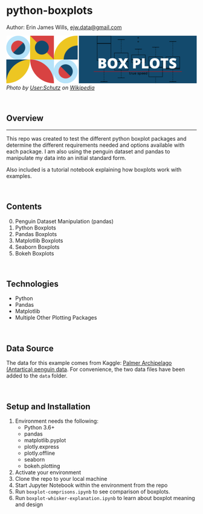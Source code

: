 # python-boxplots

Author:  Erin James Wills, ejw.data@gmail.com  

![Box Plots](./images/boxplot-banner.png)
<cite>Photo by [User:Schutz](https://en.wikipedia.org/wiki/Box_plot#/media/File:Michelsonmorley-boxplot.svg) on [Wikipedia](https://en.wikipedia.org/wiki/Box_plot)</cite>  

<br>

## Overview  
<hr>  

This repo was created to test the different python boxplot packages and determine the different requirements needed and options available with each package.  I am also using the penguin dataset and pandas to manipulate my data into an initial standard form.   

Also included is a tutorial notebook explaining how boxplots work with examples.

<br>

## Contents  
0. Penguin Dataset Manipulation (pandas)
1. Python Boxplots  
2. Pandas Boxplots
3. Matplotlib Boxplots
4. Seaborn Boxplots
5. Bokeh Boxplots  

<br>

## Technologies    
*  Python
*  Pandas
*  Matplotlib
*  Multiple Other Plotting Packages

<br>

## Data Source
The data for this example comes from Kaggle: [Palmer Archipelago (Antartica) penguin data](https://www.kaggle.com/datasets/parulpandey/palmer-archipelago-antarctica-penguin-data?resource=download&select=penguins_size.csv).  For convenience, the two data files have been added to the `data` folder. 

<br>

## Setup and Installation  
1. Environment needs the following:  
    *  Python 3.6+  
    *  pandas  
    *  matplotlib.pyplot
    *  plotly.express
    *  plotly.offline
    *  seaborn
    *  bokeh.plotting
1. Activate your environment
1. Clone the repo to your local machine
1. Start Jupyter Notebook within the environment from the repo
1. Run `boxplot-comprisons.ipynb` to see comparison of boxplots.
1. Run `boxplot-whisker-explanation.ipynb` to learn about boxplot meaning and design

<br>